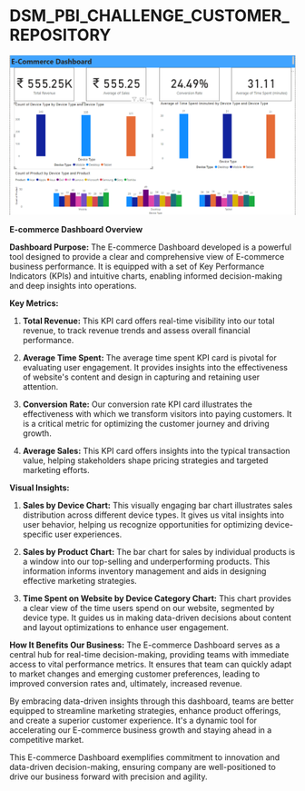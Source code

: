 # DSM_PBI_CHALLENGE_CUSTOMER_REPOSITORY
 
![E-commerce dashboard](ecommerce_dashboard.png)
 
**E-commerce Dashboard Overview**

**Dashboard Purpose:**
The E-commerce Dashboard developed is a powerful tool designed to provide a clear and comprehensive view of E-commerce business performance. It is equipped with a set of Key Performance Indicators (KPIs) and intuitive charts, enabling informed decision-making and deep insights into operations.

**Key Metrics:**

1. **Total Revenue:** This KPI card offers real-time visibility into our total revenue, to track revenue trends and assess overall financial performance.

2. **Average Time Spent:** The average time spent KPI card is pivotal for evaluating user engagement. It provides insights into the effectiveness of website's content and design in capturing and retaining user attention.

3. **Conversion Rate:** Our conversion rate KPI card illustrates the effectiveness with which we transform visitors into paying customers. It is a critical metric for optimizing the customer journey and driving growth.

4. **Average Sales:** This KPI card offers insights into the typical transaction value, helping stakeholders shape pricing strategies and targeted marketing efforts.

**Visual Insights:**

1. **Sales by Device Chart:** This visually engaging bar chart illustrates sales distribution across different device types. It gives us vital insights into user behavior, helping us recognize opportunities for optimizing device-specific user experiences.

2. **Sales by Product Chart:** The bar chart for sales by individual products is a window into our top-selling and underperforming products. This information informs inventory management and aids in designing effective marketing strategies.

3. **Time Spent on Website by Device Category Chart:** This chart provides a clear view of the time users spend on our website, segmented by device type. It guides us in making data-driven decisions about content and layout optimizations to enhance user engagement.

**How It Benefits Our Business:**
The E-commerce Dashboard serves as a central hub for real-time decision-making, providing teams with immediate access to vital performance metrics. It ensures that team can quickly adapt to market changes and emerging customer preferences, leading to improved conversion rates and, ultimately, increased revenue.

By embracing data-driven insights through this dashboard, teams are better equipped to streamline marketing strategies, enhance product offerings, and create a superior customer experience. It's a dynamic tool for accelerating our E-commerce business growth and staying ahead in a competitive market.

This E-commerce Dashboard exemplifies commitment to innovation and data-driven decision-making, ensuring company are well-positioned to drive our business forward with precision and agility.
